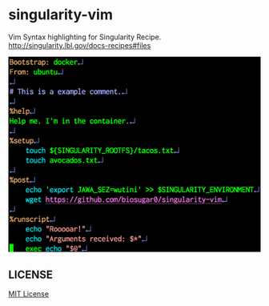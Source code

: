 # singularity-vim

Vim Syntax highlighting for Singularity Recipe.
http://singularity.lbl.gov/docs-recipes#files

![](./example.png)

## LICENSE

[MIT License](./LICENSE)
